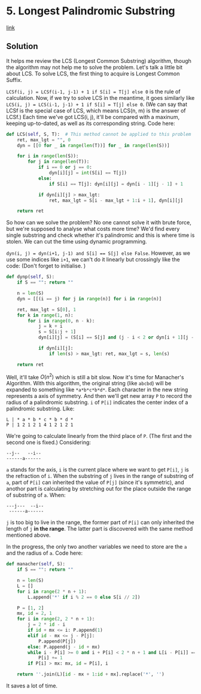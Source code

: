 # 5. Longest Palindromic Substring

[link](https://leetcode.com/problems/longest-palindromic-substring/)

## Solution

It helps me review the LCS (Longest Common Substring) algorithm, though the algorithm may not help me to solve the problem. Let's talk a little bit about LCS. To solve LCS, the first thing to acquire is Longest Common Suffix. 

`LCSf(i, j) = LCSf(i-1, j-1) + 1 if S[i] = T[j] else 0` is the rule of calculation. Now, if we try to solve LCS in the meantime, it goes similarly like `LCS(i, j) = LCS(i-1, j-1) + 1 if S[i] = T[j] else 0`. (We can say that LCSf is the special case of LCS, which means LCS(n, m) is the answer of LCSf.) Each time we've got LCS(i, j), it'll be compared with a maxinum, keeping up-to-dated, as well as its corresponding string. Code here:

```python
def LCS(self, S, T):  # This method cannot be applied to this problem
    ret, max_lgt = "", 0
    dyn = [[0 for _ in range(len(T))] for _ in range(len(S))]

    for i in range(len(S)):
        for j in range(len(T)):
            if i == 0 or j == 0:
                dyn[i][j] = int(S[i] == T[j])
            else:
                if S[i] == T[j]: dyn[i][j] = dyn[i - 1][j - 1] + 1

            if dyn[i][j] > max_lgt:
                ret, max_lgt = S[i - max_lgt + 1:i + 1], dyn[i][j]

    return ret
```

So how can we solve the problem? No one cannot solve it with brute force, but we're supposed to analyse what costs more time? We'd find every single substring and check whether it's palindromic and this is where time is stolen. We can cut the time using dynamic programming.

`dyn(i, j) = dyn(i+1, j-1) and S[i] == S[j] else False`. However, as we use some indices like `i+1`, we can't do it linearly but crossingly like the code: (Don't forget to initialise. )

```python
def dynp(self, S):
    if S == "": return ""

    n = len(S)
    dyn = [[(i == j) for j in range(n)] for i in range(n)]

    ret, max_lgt = S[0], 1
    for k in range(1, n):
        for i in range(0, n - k):
            j = k + i
            s = S[i:j + 1]
            dyn[i][j] = (S[i] == S[j] and (j - i < 2 or dyn[i + 1][j - 1]))

            if dyn[i][j]:
                if len(s) > max_lgt: ret, max_lgt = s, len(s)

    return ret

```

Well, it'll take $O(n^2)$ which is still a bit slow. Now it's time for Manacher's Algorithm. With this algorithm, the original string (like `abcbd`) will be expanded to something like `*a*b*c*b*d*`. Each character in the new string represents a axis of symmetry. And then we'll get new array `P` to record the radius of a palindromic substring. `i` of `P[i]` indicates the center index of a palindromic substring. Like:

```
L | * a * b * c * b * d *
P | 1 2 1 2 1 4 1 2 1 2 1
```

We're going to calculate linearly from the third place of `P`. (The first and the second one is fixed.) Considering:

```
--j--   --i--
------a------
```

`a` stands for the axis, `i` is the current place where we want to get `P[i]`, `j` is the refraction of `i`. When the substring of `j` lives in the range of substring of `a`, part of `P[i]` can inherited the value of `P[j]` (since it's symmetric), and anothor part is calculating by stretching out for the place outside the range of substring of `a`. When:

```
---j---  --i--
 ------a------
```

`j` is too big to live in the range, the former part of `P[i]` can only inherited the length of `j` **in the range**. The latter part is discovered with the same method mentioned above.

In the progress, the only two another variables we need to store are the `a` and the radius of `a`. Code here:

```python
def manacher(self, S):
    if S == "": return ""

    n = len(S)
    L = []
    for i in range(2 * n + 1):
        L.append('*' if i % 2 == 0 else S[i // 2])

    P = [1, 2]
    mx, id = 2, 1
    for i in range(2, 2 * n + 1):
        j = 2 * id - i
        if id + mx <= i: P.append(1)
        elif id - mx <= j - P[j]:
            P.append(P[j])
        else: P.append(j - id + mx)
        while i - P[i] >= 0 and i + P[i] < 2 * n + 1 and L[i - P[i]] == L[i + P[i]]:
            P[i] += 1
        if P[i] > mx: mx, id = P[i], i

    return ''.join(L)[id - mx + 1:id + mx].replace('*', '')
```
It saves a lot of time.
